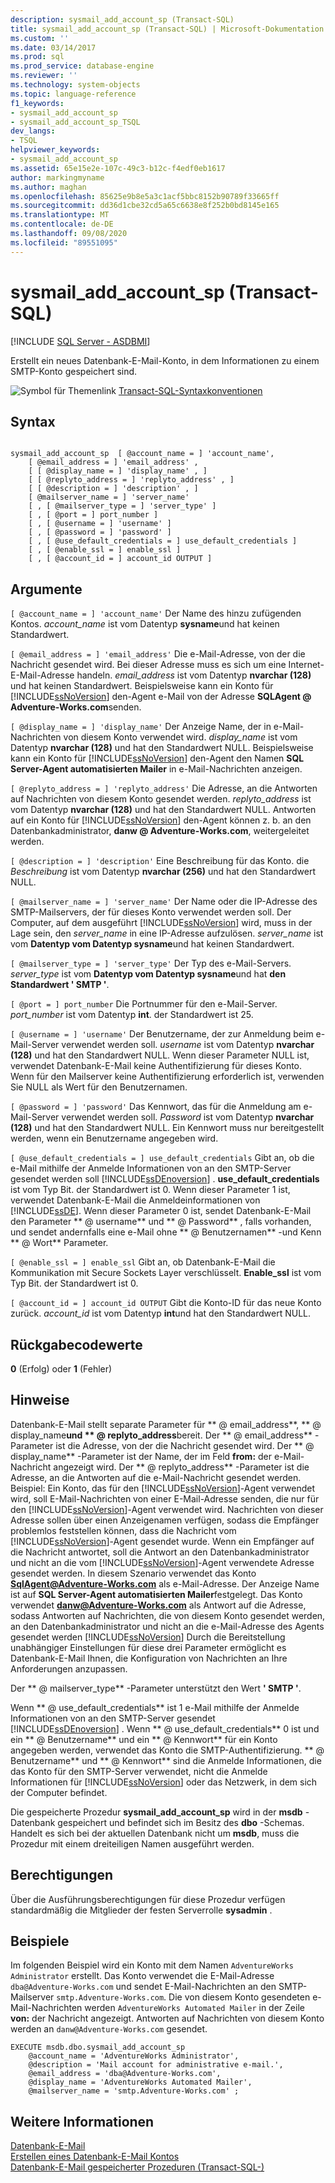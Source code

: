 ```yaml
---
description: sysmail_add_account_sp (Transact-SQL)
title: sysmail_add_account_sp (Transact-SQL) | Microsoft-Dokumentation
ms.custom: ''
ms.date: 03/14/2017
ms.prod: sql
ms.prod_service: database-engine
ms.reviewer: ''
ms.technology: system-objects
ms.topic: language-reference
f1_keywords:
- sysmail_add_account_sp
- sysmail_add_account_sp_TSQL
dev_langs:
- TSQL
helpviewer_keywords:
- sysmail_add_account_sp
ms.assetid: 65e15e2e-107c-49c3-b12c-f4edf0eb1617
author: markingmyname
ms.author: maghan
ms.openlocfilehash: 85625e9b8e5a3c1acf5bbc8152b90789f33665ff
ms.sourcegitcommit: dd36d1cbe32cd5a65c6638e8f252b0bd8145e165
ms.translationtype: MT
ms.contentlocale: de-DE
ms.lasthandoff: 09/08/2020
ms.locfileid: "89551095"
---
```

# <a name="sysmail_add_account_sp-transact-sql"></a>sysmail_add_account_sp (Transact-SQL)
[!INCLUDE [SQL Server - ASDBMI](../../includes/applies-to-version/sql-asdbmi.md)]

  Erstellt ein neues Datenbank-E-Mail-Konto, in dem Informationen zu einem SMTP-Konto gespeichert sind.  
  
 ![Symbol für Themenlink](../../database-engine/configure-windows/media/topic-link.gif "Symbol für Themenlink") [Transact-SQL-Syntaxkonventionen](../../t-sql/language-elements/transact-sql-syntax-conventions-transact-sql.md)  
  
## <a name="syntax"></a>Syntax  
  
```  
  
sysmail_add_account_sp  [ @account_name = ] 'account_name',  
    [ @email_address = ] 'email_address' ,  
    [ [ @display_name = ] 'display_name' , ]  
    [ [ @replyto_address = ] 'replyto_address' , ]  
    [ [ @description = ] 'description' , ]  
    [ @mailserver_name = ] 'server_name'   
    [ , [ @mailserver_type = ] 'server_type' ]  
    [ , [ @port = ] port_number ]  
    [ , [ @username = ] 'username' ]  
    [ , [ @password = ] 'password' ]  
    [ , [ @use_default_credentials = ] use_default_credentials ]  
    [ , [ @enable_ssl = ] enable_ssl ]  
    [ , [ @account_id = ] account_id OUTPUT ]  
```  
  
## <a name="arguments"></a>Argumente  
`[ @account_name = ] 'account_name'` Der Name des hinzu zufügenden Kontos. *account_name* ist vom Datentyp **sysname**und hat keinen Standardwert.  
  
`[ @email_address = ] 'email_address'` Die e-Mail-Adresse, von der die Nachricht gesendet wird. Bei dieser Adresse muss es sich um eine Internet-E-Mail-Adresse handeln. *email_address* ist vom Datentyp **nvarchar (128)** und hat keinen Standardwert. Beispielsweise kann ein Konto für [!INCLUDE[ssNoVersion](../../includes/ssnoversion-md.md)] den-Agent e-Mail von der Adresse **SQLAgent \@ Adventure-Works.com**senden.  
  
`[ @display_name = ] 'display_name'` Der Anzeige Name, der in e-Mail-Nachrichten von diesem Konto verwendet wird. *display_name* ist vom Datentyp **nvarchar (128)** und hat den Standardwert NULL. Beispielsweise kann ein Konto für [!INCLUDE[ssNoVersion](../../includes/ssnoversion-md.md)] den-Agent den Namen **SQL Server-Agent automatisierten Mailer** in e-Mail-Nachrichten anzeigen.  
  
`[ @replyto_address = ] 'replyto_address'` Die Adresse, an die Antworten auf Nachrichten von diesem Konto gesendet werden. *replyto_address* ist vom Datentyp **nvarchar (128)** und hat den Standardwert NULL. Antworten auf ein Konto für [!INCLUDE[ssNoVersion](../../includes/ssnoversion-md.md)] den-Agent können z. b. an den Datenbankadministrator, **danw \@ Adventure-Works.com**, weitergeleitet werden.  
  
`[ @description = ] 'description'` Eine Beschreibung für das Konto. die *Beschreibung* ist vom Datentyp **nvarchar (256)** und hat den Standardwert NULL.  
  
`[ @mailserver_name = ] 'server_name'` Der Name oder die IP-Adresse des SMTP-Mailservers, der für dieses Konto verwendet werden soll. Der Computer, auf dem ausgeführt [!INCLUDE[ssNoVersion](../../includes/ssnoversion-md.md)] wird, muss in der Lage sein, den *server_name* in eine IP-Adresse aufzulösen. *server_name* ist vom **Datentyp vom Datentyp sysname**und hat keinen Standardwert.  
  
`[ @mailserver_type = ] 'server_type'` Der Typ des e-Mail-Servers. *server_type* ist vom **Datentyp vom Datentyp sysname**und hat **den Standardwert ' SMTP '**.  
  
`[ @port = ] port_number` Die Portnummer für den e-Mail-Server. *port_number* ist vom Datentyp **int**. der Standardwert ist 25.  
  
`[ @username = ] 'username'` Der Benutzername, der zur Anmeldung beim e-Mail-Server verwendet werden soll. *username* ist vom Datentyp **nvarchar (128)** und hat den Standardwert NULL. Wenn dieser Parameter NULL ist, verwendet Datenbank-E-Mail keine Authentifizierung für dieses Konto. Wenn für den Mailserver keine Authentifizierung erforderlich ist, verwenden Sie NULL als Wert für den Benutzernamen.  
  
`[ @password = ] 'password'` Das Kennwort, das für die Anmeldung am e-Mail-Server verwendet werden soll. *Password* ist vom Datentyp **nvarchar (128)** und hat den Standardwert NULL. Ein Kennwort muss nur bereitgestellt werden, wenn ein Benutzername angegeben wird.  
  
`[ @use_default_credentials = ] use_default_credentials` Gibt an, ob die e-Mail mithilfe der Anmelde Informationen von an den SMTP-Server gesendet werden soll [!INCLUDE[ssDEnoversion](../../includes/ssdenoversion-md.md)] . **use_default_credentials** ist vom Typ Bit. der Standardwert ist 0. Wenn dieser Parameter 1 ist, verwendet Datenbank-E-Mail die Anmeldeinformationen von [!INCLUDE[ssDE](../../includes/ssde-md.md)]. Wenn dieser Parameter 0 ist, sendet Datenbank-E-Mail den Parameter ** \@ username** und ** \@ Password** , falls vorhanden, und sendet andernfalls eine e-Mail ohne ** \@ Benutzernamen** -und Kenn ** \@ Wort** Parameter.  
  
`[ @enable_ssl = ] enable_ssl` Gibt an, ob Datenbank-E-Mail die Kommunikation mit Secure Sockets Layer verschlüsselt. **Enable_ssl** ist vom Typ Bit. der Standardwert ist 0.  
  
`[ @account_id = ] account_id OUTPUT` Gibt die Konto-ID für das neue Konto zurück. *account_id* ist vom Datentyp **int**und hat den Standardwert NULL.  
  
## <a name="return-code-values"></a>Rückgabecodewerte  
 **0** (Erfolg) oder **1** (Fehler)  
  
## <a name="remarks"></a>Hinweise  
 Datenbank-E-Mail stellt separate Parameter für ** \@ email_address**, ** \@ display_name**und ** \@ replyto_address**bereit. Der ** \@ email_address** -Parameter ist die Adresse, von der die Nachricht gesendet wird. Der ** \@ display_name** -Parameter ist der Name, der im Feld **from:** der e-Mail-Nachricht angezeigt wird. Der ** \@ replyto_address** -Parameter ist die Adresse, an die Antworten auf die e-Mail-Nachricht gesendet werden. Beispiel: Ein Konto, das für den [!INCLUDE[ssNoVersion](../../includes/ssnoversion-md.md)]-Agent verwendet wird, soll E-Mail-Nachrichten von einer E-Mail-Adresse senden, die nur für den [!INCLUDE[ssNoVersion](../../includes/ssnoversion-md.md)]-Agent verwendet wird. Nachrichten von dieser Adresse sollen über einen Anzeigenamen verfügen, sodass die Empfänger problemlos feststellen können, dass die Nachricht vom [!INCLUDE[ssNoVersion](../../includes/ssnoversion-md.md)]-Agent gesendet wurde. Wenn ein Empfänger auf die Nachricht antwortet, soll die Antwort an den Datenbankadministrator und nicht an die vom [!INCLUDE[ssNoVersion](../../includes/ssnoversion-md.md)]-Agent verwendete Adresse gesendet werden. In diesem Szenario verwendet das Konto **SqlAgent@Adventure-Works.com** als e-Mail-Adresse. Der Anzeige Name ist auf **SQL Server-Agent automatisierten Mailer**festgelegt. Das Konto verwendet **danw@Adventure-Works.com** als Antwort auf die Adresse, sodass Antworten auf Nachrichten, die von diesem Konto gesendet werden, an den Datenbankadministrator und nicht an die e-Mail-Adresse des Agents gesendet werden [!INCLUDE[ssNoVersion](../../includes/ssnoversion-md.md)] Durch die Bereitstellung unabhängiger Einstellungen für diese drei Parameter ermöglicht es Datenbank-E-Mail Ihnen, die Konfiguration von Nachrichten an Ihre Anforderungen anzupassen.  
  
 Der ** \@ mailserver_type** -Parameter unterstützt den Wert **' SMTP '**.  
  
 Wenn ** \@ use_default_credentials** ist 1 e-Mail mithilfe der Anmelde Informationen von an den SMTP-Server gesendet [!INCLUDE[ssDEnoversion](../../includes/ssdenoversion-md.md)] . Wenn ** \@ use_default_credentials** 0 ist und ein ** \@ Benutzername** und ein ** \@ Kennwort** für ein Konto angegeben werden, verwendet das Konto die SMTP-Authentifizierung. ** \@ Benutzername** und ** \@ Kennwort** sind die Anmelde Informationen, die das Konto für den SMTP-Server verwendet, nicht die Anmelde Informationen für [!INCLUDE[ssNoVersion](../../includes/ssnoversion-md.md)] oder das Netzwerk, in dem sich der Computer befindet.  
  
 Die gespeicherte Prozedur **sysmail_add_account_sp** wird in der **msdb** -Datenbank gespeichert und befindet sich im Besitz des **dbo** -Schemas. Handelt es sich bei der aktuellen Datenbank nicht um **msdb**, muss die Prozedur mit einem dreiteiligen Namen ausgeführt werden.  
  
## <a name="permissions"></a>Berechtigungen  
 Über die Ausführungsberechtigungen für diese Prozedur verfügen standardmäßig die Mitglieder der festen Serverrolle **sysadmin** .  
  
## <a name="examples"></a>Beispiele  
 Im folgenden Beispiel wird ein Konto mit dem Namen `AdventureWorks Administrator` erstellt. Das Konto verwendet die E-Mail-Adresse `dba@Adventure-Works.com` und sendet E-Mail-Nachrichten an den SMTP-Mailserver `smtp.Adventure-Works.com`. Die von diesem Konto gesendeten e-Mail-Nachrichten werden `AdventureWorks Automated Mailer` in der Zeile **von:** der Nachricht angezeigt. Antworten auf Nachrichten von diesem Konto werden an `danw@Adventure-Works.com` gesendet.  
  
```  
EXECUTE msdb.dbo.sysmail_add_account_sp  
    @account_name = 'AdventureWorks Administrator',  
    @description = 'Mail account for administrative e-mail.',  
    @email_address = 'dba@Adventure-Works.com',  
    @display_name = 'AdventureWorks Automated Mailer',  
    @mailserver_name = 'smtp.Adventure-Works.com' ;  
```  
  
## <a name="see-also"></a>Weitere Informationen  
 [Datenbank-E-Mail](../../relational-databases/database-mail/database-mail.md)   
 [Erstellen eines Datenbank-E-Mail Kontos](../../relational-databases/database-mail/create-a-database-mail-account.md)   
 [Datenbank-E-Mail gespeicherter Prozeduren &#40;Transact-SQL-&#41;](../../relational-databases/system-stored-procedures/database-mail-stored-procedures-transact-sql.md)  
  
  
